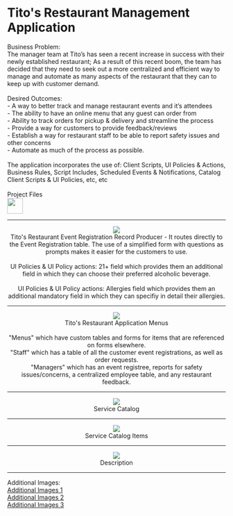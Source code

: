 # Tito's Restaurant Management Application
<head>
Business Problem:
<br>The manager team at Tito’s has seen a recent increase in success with their newly established restaurant; As a result of this recent boom, the team has decided that they need to seek out a more centralized and efficient way to manage and automate as many aspects of the restaurant that they can to keep up with customer demand.
<br>
<br>
Desired Outcomes:
<br>- A way to better track and manage restaurant events and it’s attendees
<br>- The ability to have an online menu that any guest can order from
<br>- Ability to track orders for pickup & delivery and streamline the process
<br>- Provide a way for customers to provide feedback/reviews
<br>- Establish a way for restaurant staff to be able to report safety issues and other concerns
<br>- Automate as much of the process as possible.

<br>
<br>
The application incorporates the use of: Client Scripts, UI Policies & Actions, Business Rules, Script Includes, Scheduled Events & Notifications, Catalog Client Scripts & UI Policies, etc, etc
<br> 
<br>
Project Files <br>
<a href="https://gitlab.com/davidbkingjr/titos-restaurant"><img src="https://docs.gitlab.com/ee/user/img/markdown_logo.png" width="36" height="36" /></a>

</head>

<div align="center">
<hr>

<img src="https://i.imgur.com/IFsGVoS.png"> 
<br>
Tito's Restaurant Event Registration Record Producer - It routes directly to the Event Registration table. The use of a simplified form with questions as prompts makes it easier for the customers to use. <br>
<br>UI Policies & UI Policy actions: 21+ field which provides them an additional field in which they can choose their preferred alcoholic beverage. <br>
<br>UI Policies & UI Policy actions: Allergies field which provides them an additional mandatory field in which they can specifiy in detail their allergies.
<hr>

<img src="https://i.imgur.com/sBp0teH.png"> 
<br>
Tito's Restaurant Application Menus <br>
<br>"Menus" which have custom tables and forms for items that are referenced on forms elsewhere. 
<br>"Staff" which has a table of all the customer event registrations, as well as order requests. 
<br>"Managers" which has an event registree, reports for safety issues/concerns, a centralized employee table, and any restaurant feedback.
<hr>

<img src="https://healvets.org/wp-content/uploads/2021/10/ef3-placeholder-image.jpeg"> 
<br>
Service Catalog
<hr>

<img src="https://healvets.org/wp-content/uploads/2021/10/ef3-placeholder-image.jpeg"> 
<br>
Service Catalog Items
<hr>

<img src="https://healvets.org/wp-content/uploads/2021/10/ef3-placeholder-image.jpeg"> 
<br>
Description
<hr>
  
</div>

Additional Images:
<br><a href="">Additional Images 1</a>
<br><a href="">Additional Images 2</a>
<br><a href="">Additional Images 3</a>
